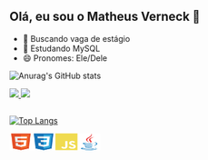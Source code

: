 ## Olá, eu sou o Matheus Verneck 👋

- 🔭 Buscando vaga de estágio
- 🌱 Estudando MySQL
- 😄 Pronomes: Ele/Dele

![Anurag's GitHub stats](https://github-readme-stats.vercel.app/api?username=Matheus-Verneck&rank_icon=github&show_icons=true&count_private=true&theme=dracula)

<div>
<a href="mailto: dev.matheus.verneck@gmail.com"><img src="https://img.shields.io/badge/-Gmail-%23333?style=for-the-badge&logo=gmail&logoColor=white" target="_blank">
  <a href="https://www.linkedin.com/in/matheusverneck/" target="_blank"><img src="https://img.shields.io/badge/-LinkedIn-%230077B5?style=for-the-badge&logo=linkedin&logoColor=white" target="_blank">
  </div>

##

[![Top Langs](https://github-readme-stats.vercel.app/api/top-langs/?username=Matheus-Verneck&size_weight=0.5&count_weight=0.5&theme=dracula&layout=donut-vertical)](https://github.com/Matheus-Verneck/github-readme-stats)

  <div style="display: flex">
  <img align="center" alt="HTML" height="30" width="40" src="https://raw.githubusercontent.com/devicons/devicon/master/icons/html5/html5-original.svg">
  <img align="center" alt="CSS" height="30" width="40" src="https://raw.githubusercontent.com/devicons/devicon/master/icons/css3/css3-original.svg">
  <img align="center" alt="JS" height="30" width="40" src="https://raw.githubusercontent.com/devicons/devicon/master/icons/javascript/javascript-plain.svg">
  <img align="center" alt="JS" height="30" width="40" src="https://raw.githubusercontent.com/devicons/devicon/master/icons/java/java-original.svg">   
</div>
